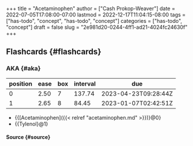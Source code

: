+++
title = "Acetaminophen"
author = ["Cash Prokop-Weaver"]
date = 2022-07-05T17:08:00-07:00
lastmod = 2022-12-17T11:04:15-08:00
tags = ["has-todo", "concept", "has-todo", "concept"]
categories = ["has-todo", "concept"]
draft = false
slug = "2e981d20-0244-4ff1-ad21-4024fc24630f"
+++

## Flashcards {#flashcards}


### AKA {#aka}

| position | ease | box | interval | due                  |
|----------|------|-----|----------|----------------------|
| 0        | 2.50 | 7   | 137.74   | 2023-04-23T09:28:44Z |
| 1        | 2.65 | 8   | 84.45    | 2023-01-07T02:42:51Z |

-   {{[Acetaminophen]({{< relref "acetaminophen.md" >}})}@0}
-   {{Tylenol}@1}


#### Source {#source}
